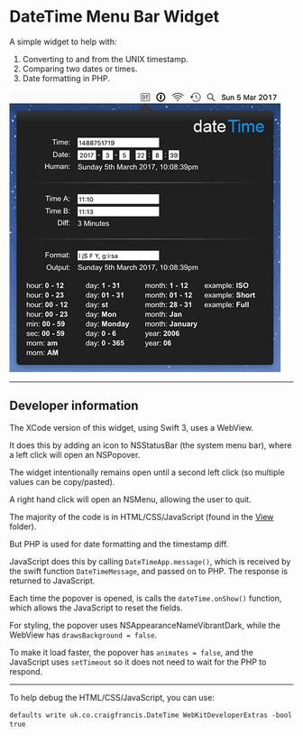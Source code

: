 
# DateTime Menu Bar Widget

A simple widget to help with:

1. Converting to and from the UNIX timestamp.
2. Comparing two dates or times.
3. Date formatting in PHP.

![Screenshot](./screenshots/Screenshot.gif)

---

## Developer information

The XCode version of this widget, using Swift 3, uses a WebView.

It does this by adding an icon to NSStatusBar (the system menu bar), where a left click will open an NSPopover.

The widget intentionally remains open until a second left click (so multiple values can be copy/pasted).

A right hand click will open an NSMenu, allowing the user to quit.

The majority of the code is in HTML/CSS/JavaScript (found in the [View](./xcode/DateTime/View) folder).

But PHP is used for date formatting and the timestamp diff.

JavaScript does this by calling `DateTimeApp.message()`, which is received by the swift function `DateTimeMessage`, and passed on to PHP. The response is returned to JavaScript.

Each time the popover is opened, is calls the `dateTime.onShow()` function, which allows the JavaScript to reset the fields.

For styling, the popover uses NSAppearanceNameVibrantDark, while the WebView has `drawsBackground = false`.

To make it load faster, the popover has `animates = false`, and the JavaScript uses `setTimeout` so it does not need to wait for the PHP to respond.

---

To help debug the HTML/CSS/JavaScript, you can use:

	defaults write uk.co.craigfrancis.DateTime WebKitDeveloperExtras -bool true
